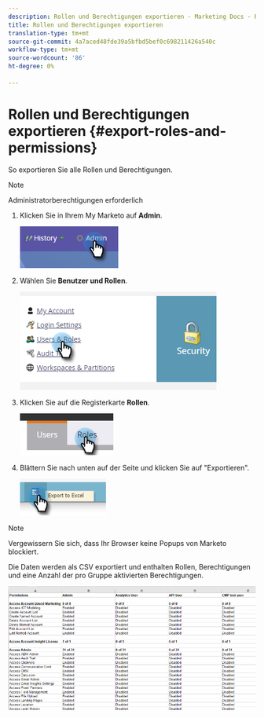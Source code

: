 ```yaml
---
description: Rollen und Berechtigungen exportieren - Marketing Docs - Produktdokumentation
title: Rollen und Berechtigungen exportieren
translation-type: tm+mt
source-git-commit: 4a7aced48fde39a5bfbd5bef0c698211426a540c
workflow-type: tm+mt
source-wordcount: '86'
ht-degree: 0%

---
```



# Rollen und Berechtigungen exportieren {#export-roles-and-permissions}

So exportieren Sie alle Rollen und Berechtigungen.

>[!NOTE]
>
>Administratorberechtigungen erforderlich

1. Klicken Sie in Ihrem My Marketo auf **Admin**.

   ![](assets/export-roles-and-permissions-1.png)

1. Wählen Sie **Benutzer und Rollen**.

   ![](assets/export-roles-and-permissions-2.png)

1. Klicken Sie auf die Registerkarte **Rollen**.

   ![](assets/export-roles-and-permissions-3.png)

1. Blättern Sie nach unten auf der Seite und klicken Sie auf &quot;Exportieren&quot;.

   ![](assets/export-roles-and-permissions-4.png)

>[!NOTE]
>
>Vergewissern Sie sich, dass Ihr Browser keine Popups von Marketo blockiert.

Die Daten werden als CSV exportiert und enthalten Rollen, Berechtigungen und eine Anzahl der pro Gruppe aktivierten Berechtigungen.

![](assets/export-roles-and-permissions-5.png)
